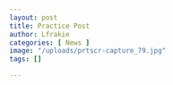 ```yaml
---
layout: post
title: Practice Post
author: Lfrakie
categories: [ News ]
image: "/uploads/prtscr-capture_79.jpg"
tags: []

---
```

